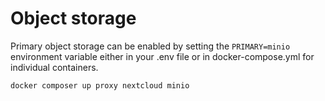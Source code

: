 # Object storage

Primary object storage can be enabled by setting the `PRIMARY=minio` environment variable either in your .env file or in docker-compose.yml for individual containers.

```bash
docker composer up proxy nextcloud minio
```
